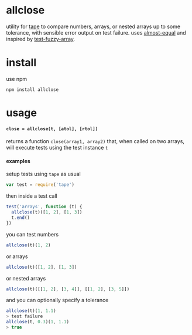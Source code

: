 # allclose

utility for [tape]() to compare numbers, arrays, or nested arrays up to some tolerance, with sensible error output on test failure. uses [almost-equal](https://github.com/scijs/almost-equal) and inspired by [test-fuzzy-array](https://github.com/Jam3/test-fuzzy-array).

# install

use npm

```
npm install allclose
```

# usage

#### `close = allclose(t, [atol], [rtol])`

returns a function `close(array1, array2)` that, when called on two arrays, will execute tests using the test instance `t`

#### examples

setup tests using `tape` as usual

```javascript
var test = require('tape')
```

then inside a test call 

```javascript
test('arrays', function (t) {
  allclose(t)([1, 2], [1, 3])
  t.end()
})
```

you can test numbers

```javascript
allclose(t)(1, 2)
```

or arrays

```javascript
allclose(t)([1, 2], [1, 3])
```

or nested arrays

```javascript
allclose(t)([[1, 2], [3, 4]], [[1, 2], [3, 5]])
```

and you can optionally specify a tolerance

```javascript
allclose(t)(1, 1.1)
> test failure
allclose(t, 0.3)(1, 1.1)
> true
```




